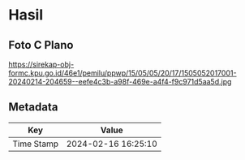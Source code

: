 # Hasil

## Foto C Plano

https://sirekap-obj-formc.kpu.go.id/46e1/pemilu/ppwp/15/05/05/20/17/1505052017001-20240214-204659--eefe4c3b-a98f-469e-a4f4-f9c971d5aa5d.jpg


## Metadata

| Key        | Value               |
| ---------- | ------------------- |
| Time Stamp | 2024-02-16 16:25:10 |



